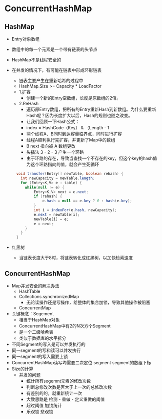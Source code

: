 # ConcurrentHashMap

## HashMap

- Entry对象数组
- 数组中的每一个元素是一个带有链表的头节点
- HashMap不是线程安全的
- 在并发的情况下，有可能在链表中形成环形链表
  - 链表主要产生在重新哈希的过程中
  - HashMap.Size   >=  Capacity * LoadFactor
  - 1.扩容
    - 创建一个新的Entry空数组，长度是原数组的2倍。
  - 2.ReHash
    - 遍历原Entry数组，把所有的Entry重新Hash到新数组。为什么要重新Hash呢？因为长度扩大以后，Hash的规则也随之改变。
    - 让我们回顾一下Hash公式：
    - index =  HashCode（Key） &  （Length - 1
    - 两个线程A、B同时到达容量临界点，同时进行扩容
    - 线程A顺利执行完扩容，并更新了Map中的数组
    - B next 指向被 A 数组更改
    - 头插法 3 - 2 - 3 产生一个环路
    - 由于环路的存在，导致当查找一个不存在的key，但这个key的hash值为这个环路指向的值，就会产生死循环
  
  ```java
    void transfer(Entry[] newTable, boolean rehash) {
      int newCapacity = newTable.length;
      for (Entry<K,V> e : table) {
        while(null != e) {
            Entry<K,V> next = e.next;
            if (rehash) {
                e.hash = null == e.key ? 0 : hash(e.key);
            }
            int i = indexFor(e.hash, newCapacity);
            e.next = newTable[i];
            newTable[i] = e;
            e = next;
        }
      }
    }
    ```
- 红黑树
  - 当链表长度大于8时，将链表转化成红黑树，以加快检索速度
  

## ConcurrentHashMap

- Map并发安全的解决办法
  - HashTable
  - Collections.synchronizedMap
    - 无论读操作还是写操作，给整体的集合加锁，导致其他操作被阻塞
  - ConcurrentMap
- 关键概念：Segement
  - 相当于HashMap对象
  - ConcurrentHashMap中有2的N次方个Segment
  - 是一个二级哈希表
  - 类似于数据库的水平拆分
- 不同Segment的写入是可以并发执行的
- 同一segment的写和读可以并发执行
- 同一segment的写入需要上锁
- ConcurrentHashMap读写均需要二次定位 segment segment的数组下标
- Size的计算
  - 并发的问题
    - 统计所有segemnt元素的修改次数
    - 判断总修改次数是否大于上一次的总修改次数
    - 有差别的的，就重新统计一次
    - 大致思路是 检测 - 重做 - 定义重做的阈值
    - 超过阈值 加锁统计
    - 乐观锁 悲观锁


